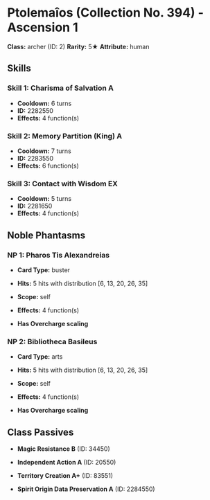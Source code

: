# Ptolemaîos (Collection No. 394) - Ascension 1

**Class:** archer (ID: 2)
**Rarity:** 5★
**Attribute:** human

## Skills

### Skill 1: Charisma of Salvation A
- **Cooldown:** 6 turns
- **ID:** 2282550
- **Effects:** 4 function(s)

### Skill 2: Memory Partition (King) A
- **Cooldown:** 7 turns
- **ID:** 2283550
- **Effects:** 6 function(s)

### Skill 3: Contact with Wisdom EX
- **Cooldown:** 5 turns
- **ID:** 2281650
- **Effects:** 4 function(s)

## Noble Phantasms

### NP 1: Pharos Tis Alexandreias
- **Card Type:** buster
- **Hits:** 5 hits with distribution [6, 13, 20, 26, 35]
- **Scope:** self
- **Effects:** 4 function(s)

- **Has Overcharge scaling**

### NP 2: Bibliotheca Basileus
- **Card Type:** arts
- **Hits:** 5 hits with distribution [6, 13, 20, 26, 35]
- **Scope:** self
- **Effects:** 4 function(s)

- **Has Overcharge scaling**

## Class Passives

- **Magic Resistance B** (ID: 34450)

- **Independent Action A** (ID: 20550)

- **Territory Creation A+** (ID: 83551)

- **Spirit Origin Data Preservation A** (ID: 2284550)
